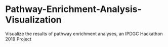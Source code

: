 # Pathway-Enrichment-Analysis-Visualization
Visualize the results of pathway enrichment analyses, an IPDGC Hackathon 2019 Project
